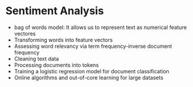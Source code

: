 # Sentiment Analysis

- bag of words model: It allows us to represent text as numerical feature vectores
- Transforming words into feature vectors
- Assessing word relevancy via term frequency-inverse document frequency
- Cleaning text data
- Processing documents into tokens
- Training a logistic regression model for document classification
- Online algorithms and out-of-core learning for large datasets
